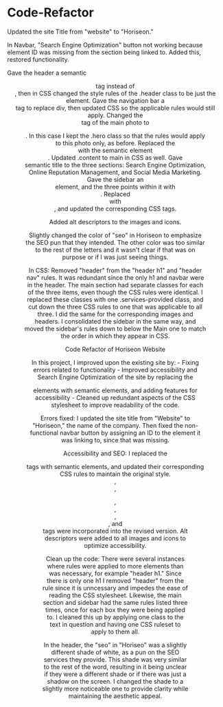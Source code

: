 # Code-Refactor

Updated the site Title from "website" to "Horiseon."

In Navbar, "Search Engine Optimization" button not working because element ID was missing from the section being linked to. Added this, restored functionality. 

Gave the header a semantic <header> tag instead of <div>, then in CSS changed the style rules of the .header class to be just the <header> element. 
Gave the navigation bar a <nav> tag to replace div, then updated CSS so the applicable rules would still apply.
Changed the <div> tag of the main photo to <figure>. In this case I kept the .hero class so that the rules would apply to this photo only, as before. 
Replaced the <div class="content"> with the semantic element <main>. Updated .content to main in CSS as well.
Gave <section> semantic title to the three sections: Search Engine Optimization, Online Reputation Management, and Social Media Marketing. 
Gave the sidebar an <aside> element, and the three points within it with <section>.
Replaced <div class="footer"> with <footer>, and updated the corresponding CSS tags.

Added alt descriptors to the images and icons. 

Slightly changed the color of "seo" in Horiseon to emphasize the SEO pun that they intended. The other color was too similar to the rest of the letters and it wasn't clear if that was on purpose or if I was just seeing things. 

In CSS:
Removed "header" from the "header h1" and "header nav" rules. It was redundant since the only h1 and navbar were in the header. 
The main section had separate classes for each of the three items, even though the CSS rules were identical. I replaced these classes with one .services-provided class, and cut down the three CSS rules to one that was applicable to all three. I did the same for the corresponding images and headers. I consolidated the sidebar in the same way, and moved the sidebar's rules down to below the Main one to match the order in which they appear in CSS.





Code Refactor of Horiseon Website

In this project, I improved upon the existing site by:
    - Fixing errors related to functionality
    - Improved accessibility and Search Engine Optimization of the site by replacing the <div> elements with semantic elements, and adding features for accessibility
    - Cleaned up redundant aspects of the CSS stylesheet to improve readability of the code. 

Errors fixed: I updated the site title from "Website" to "Horiseon," the name of the company. Then fixed the non-functional navbar button by assigning an ID to the element it was linking to, since that was missing. 

Accessibility and SEO: I replaced the <div> tags with semantic elements, and updated their corresponding CSS rules to maintain the original style. <header>, <nav>, <figure>, <main>, <section>, <aside>, and <footer> tags were incorporated into the revised version. Alt descriptors were added to all images and icons to optimize accessibility. 

Clean up the code: There were several instances where rules were applied to more elements than was necessary, for example "header h1." Since there is only one h1 I removed "header" from the rule since it is unncessary and impedes the ease of reading the CSS stylesheet. Likewise, the main section and sidebar had the same rules listed three times, once for each box they were being applied to. I cleaned this up by applying one class to the text in question and having one CSS ruleset to apply to them all. 

In the header, the "seo" in "Horiseo" was a slightly different shade of white, as a pun on the SEO services they provide. This shade was very similar to the rest of the word, resulting in it being unclear if they were a different shade or if there was just a shadow on the screen. I changed the shade to a slightly more noticeable one to provide clarity while maintaining the aesthetic appeal. 

